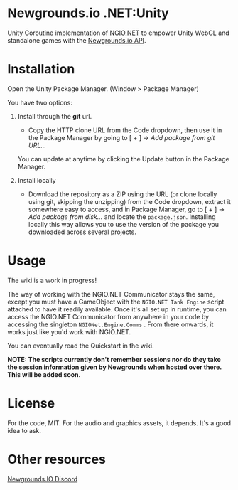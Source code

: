 # Newgrounds.io .NET:Unity

Unity Coroutine implementation of [NGIO.NET](https://github.com/GlitchyPSIX/NGIO.NET) to empower Unity WebGL and standalone games with the [Newgrounds.io API](https://newgrounds.io).

# Installation

Open the Unity Package Manager. (Window > Package Manager)

You have two options:

1. Install through the **git** url.
   - Copy the HTTP clone URL from the Code dropdown, then use it in the Package Manager by going to [ + ] → *Add package from git URL...*

   You can update at anytime by clicking the Update button in the Package Manager.
  
2. Install locally
   - Download the repository as a ZIP using the URL (or clone locally using git, skipping the unzipping) from the Code dropdown, extract it somewhere easy to access, and in Package Manager, go to [ + ] → *Add package from disk...* and locate the ``package.json``. Installing locally this way allows you to use the version of the package you downloaded across several projects.

# Usage

The wiki is a work in progress!

The way of working with the NGIO.NET Communicator stays the same, except you must have a GameObject with the `NGIO.NET Tank Engine` script attached to have it readily available. Once it's all set up in runtime, you can access the NGIO.NET Communicator from anywhere in your code by accessing the singleton ``NGIONet.Engine.Comms`` . From there onwards, it works just like you'd work with NGIO.NET.

You can eventually read the Quickstart in the wiki.

**NOTE: The scripts currently don't remember sessions nor do they take the session information given by Newgrounds when hosted over there. This will be added soon.**

# License

For the code, MIT. For the audio and graphics assets, it depends. It's a good idea to ask.

# Other resources

[Newgrounds.IO Discord](https://discord.gg/wcsCk2ErhH)